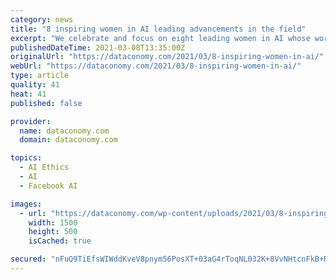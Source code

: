 ```yaml
---
category: news
title: "8 inspiring women in AI leading advancements in the field"
excerpt: "We celebrate and focus on eight leading women in AI whose work in the field is inspiring and moving the entire sector forward."
publishedDateTime: 2021-03-08T13:35:00Z
originalUrl: "https://dataconomy.com/2021/03/8-inspiring-women-in-ai/"
webUrl: "https://dataconomy.com/2021/03/8-inspiring-women-in-ai/"
type: article
quality: 41
heat: 41
published: false

provider:
  name: dataconomy.com
  domain: dataconomy.com

topics:
  - AI Ethics
  - AI
  - Facebook AI

images:
  - url: "https://dataconomy.com/wp-content/uploads/2021/03/8-inspiring-women-leading-advancements-in-ai.jpg"
    width: 1500
    height: 500
    isCached: true

secured: "nFuQ9TiEfsWIWddKveV8pnym56PosXT+03aG4rToqNL032K+8VvNHtcnFkB+Rr8sbXcHIO+d0n1G8UpsA8jd2JWVC/Xq7iZlVdvluZF5mHncnNGFPyg8SKKRzlBCCJGzgMRiL0nwXxWGGV0ADw3l37IB2mrRd3aFBYPWyel1iVYKLAg6NEqIZiR6wM3hRHm1ZEaKC6S+oIEJT+R8KXkEWn9U8RYMvEkx6Gpg559Rmi0KWjKPgB0cCjue2bN73pKccwXXNw9KB6WZvOW8mshNbKHWqrcaC7GSYsKiGhMs93NEqE0sSK+srwh/BIXePa+92VcEiivZJCoShBKJgO0OR33CHdN/O41VTOU2TuHpIMY=;KghDiOgXqYyiEYMhEzpu/A=="
---
```


